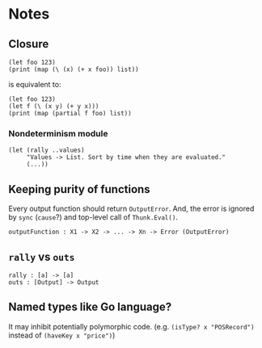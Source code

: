 # Notes

## Closure

```
(let foo 123)
(print (map (\ (x) (+ x foo)) list))
```

is equivalent to:

```
(let foo 123)
(let f (\ (x y) (+ y x)))
(print (map (partial f foo) list))
```

### Nondeterminism module

```
(let (rally ..values)
     "Values -> List. Sort by time when they are evaluated."
     (...))
```

## Keeping purity of functions

Every output function should return `OutputError`. And, the error is ignored by
`sync` (`cause`?) and top-level call of `Thunk.Eval()`.

```
outputFunction : X1 -> X2 -> ... -> Xn -> Error (OutputError)
```

## `rally` vs `outs`

```
rally : [a] -> [a]
outs : [Output] -> Output
```

## Named types like Go language?

It may inhibit potentially polymorphic code.
(e.g. `(isType? x "POSRecord")` instead of `(haveKey x "price")`)
